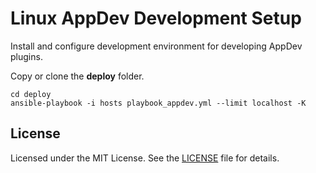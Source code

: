 # Linux AppDev Development Setup #

Install and configure development environment for developing AppDev plugins.

Copy or clone the **deploy** folder.

```
cd deploy
ansible-playbook -i hosts playbook_appdev.yml --limit localhost -K
```

## License ##

Licensed under the MIT License. See the [LICENSE](LICENSE) file for details.
